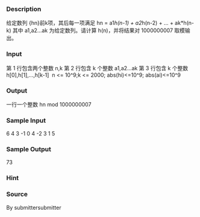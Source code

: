 
### Description
给定数列 {hn}前k项，其后每一项满足
hn = a1*h(n-1) + a2*h(n-2) + ... + ak*h(n-k)
其中 a1,a2...ak 为给定数列。请计算 h(n)，并将结果对 1000000007 取模输出。



### Input


第 1 行包含两个整数 n,k
第 2 行包含 k 个整数 a1,a2...ak
第 3 行包含 k 个整数h[0],h[1],...,h[k-1] 
n <= 10^9;k <= 2000; abs(hi)<=10^9; abs(ai)<=10^9





### Output
一行一个整数 hn mod 1000000007



### Sample Input
6 4
3 -1 0 4
-2 3 1 5
### Sample Output
73
### Hint


### Source
By submittersubmitter